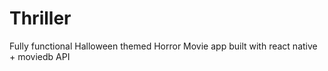 # Thriller
Fully functional Halloween themed Horror Movie app built with react native + moviedb API
